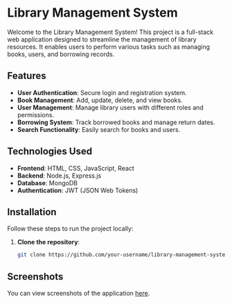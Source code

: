 # Library Management System

Welcome to the Library Management System! This project is a full-stack web application designed to streamline the management of library resources. It enables users to perform various tasks such as managing books, users, and borrowing records.

## Features

- <b>User Authentication</b>: Secure login and registration system.
- <b>Book Management</b>: Add, update, delete, and view books.
- <b>User Management</b>: Manage library users with different roles and permissions.
- <b>Borrowing System</b>: Track borrowed books and manage return dates.
- <b>Search Functionality</b>: Easily search for books and users.

## Technologies Used

- <b>Frontend</b>: HTML, CSS, JavaScript, React
- <b>Backend</b>: Node.js, Express.js
- <b>Database</b>: MongoDB
- <b>Authentication</b>: JWT (JSON Web Tokens)


## Installation

Follow these steps to run the project locally:

1. <b>Clone the repository</b>:
   ```bash
   git clone https://github.com/your-username/library-management-system.git

## Screenshots
You can view screenshots of the application <a href="https://drive.google.com/drive/folders/1VcUYfG1jBFYRLsTQeJROlEEUyJMGZZm4?usp=sharing">here</a>.
